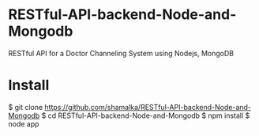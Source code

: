 # RESTful-API-backend-Node-and-Mongodb
RESTful API for a Doctor Channeling System using Nodejs, MongoDB

# Install
$ git clone https://github.com/shamalka/RESTful-API-backend-Node-and-Mongodb
$ cd RESTful-API-backend-Node-and-Mongodb
$ npm install
$ node app



